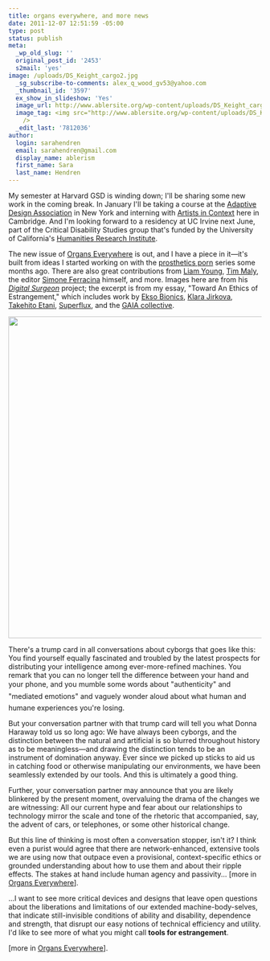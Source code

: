 ```yaml
---
title: organs everywhere, and more news
date: 2011-12-07 12:51:59 -05:00
type: post
status: publish
meta:
  _wp_old_slug: ''
  original_post_id: '2453'
  s2mail: 'yes'
image: /uploads/DS_Keight_cargo2.jpg
  _sg_subscribe-to-comments: alex_q_wood_gv53@yahoo.com
  _thumbnail_id: '3597'
  ex_show_in_slideshow: 'Yes'
  image_url: http://www.ablersite.org/wp-content/uploads/DS_Keight_cargo21-600x600.jpg
  image_tag: <img src="http://www.ablersite.org/wp-content/uploads/DS_Keight_cargo21-600x600.jpg"
    />
  _edit_last: '7812036'
author:
  login: sarahendren
  email: sarahendren@gmail.com
  display_name: ablerism
  first_name: Sara
  last_name: Hendren
---
```


<p>My semester at Harvard GSD is winding down; I'll be sharing some new work in the coming break. In January I'll be taking a course at the <a href="http://adaptivedesign.org/">Adaptive Design Association</a> in New York and interning with <a href="http://artistsincontext.org/">Artists in Context</a> here in Cambridge. And I'm looking forward to a residency at UC Irvine next June, part of the Critical Disability Studies group that's funded by the University of California's <a href="http://www.uchri.org/">Humanities Research Institute</a>.</p>
<p>The new issue of <a href="http://organseverywhere.com/">Organs Everywhere</a> is out, and I have a piece in it—it's built from ideas I started working on with the <a href="http://www.ablersite.org/2011/02/whats-wrong-with-prosthetics-porn-part-i/">prosthetics porn</a> series some months ago. There are also great contributions from <a href="http://www.tomorrowsthoughtstoday.com/">Liam Young</a>, <a href="http://quietbabylon.com/">Tim Maly</a>, the editor <a href="http://simoneferracina.com/">Simone Ferracina</a> himself, and more. Images here are from his <a href="http://simoneferracina.com/#1939869/Digital-Surgeon"><em>Digital Surgeon</em></a> project; the excerpt is from my essay, "Toward An Ethics of Estrangement," which includes work by <a href="http://berkeleybionics.com/">Ekso Bionics</a>, <a href="http://www.klaara.net/">Klara Jirkova</a>, <a href="http://www.takehitoetani.com/">Takehito Etani</a>, <a href="http://superflux.in/work/lab">Superflux</a>, and the <a href="http://www.veasyble.com/projecteng.html">GAIA collective</a>.</p>
<p><a href="http://ablersite.files.wordpress.com/2011/12/ds_keight_cargo21.jpg"><img class="alignnone size-full wp-image-3894" title="DS_Keight_cargo21" src="{{ site.baseurl }}/uploads/ds_keight_cargo21.jpg" alt="" width="640" height="640" /></a></p>
<p>There's a trump card in all conversations about cyborgs that goes like this: You find yourself equally fascinated and troubled by the latest prospects for distributing your intelligence among ever-more-refined machines. You remark that you can no longer tell the difference between your hand and your phone, and you mumble some words about "authenticity" and "mediated emotions" and vaguely wonder aloud about what human and humane experiences you're losing.</p>
<p>But your conversation partner with that trump card will tell you what Donna Haraway told us so long ago: We have always been cyborgs, and the distinction between the natural and artificial is so blurred throughout history as to be meaningless—and drawing the distinction tends to be an instrument of domination anyway. Ever since we picked up sticks to aid us in catching food or otherwise manipulating our environments, we have been seamlessly extended by our tools. And this is ultimately a good thing.</p>
<p>Further, your conversation partner may announce that you are likely blinkered by the present moment, overvaluing the drama of the changes we are witnessing: All our current hype and fear about our relationships to technology mirror the scale and tone of the rhetoric that accompanied, say, the advent of cars, or telephones, or some other historical change.</p>
<p>But this line of thinking is most often a conversation stopper, isn't it? I think even a purist would agree that there are network-enhanced, extensive tools we are using now that outpace even a provisional, context-specific ethics or grounded understanding about how to use them and about their ripple effects. The stakes at hand include human agency and passivity... [more in <a href="http://organseverywhere.com/">Organs Everywhere</a>].</p>
<p>...I want to see more critical devices and designs that leave open questions about the liberations and limitations of our extended machine-body-selves, that indicate still-invisible conditions of ability and disability, dependence and strength, that disrupt our easy notions of technical efficiency and utility. I'd like to see more of what you might call <strong>tools for estrangement</strong>.</p>
<p>[more in <a href="http://organseverywhere.com/">Organs Everywhere</a>].</p>
